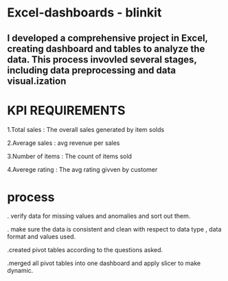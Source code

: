 # Excel-dashboards - blinkit
## I developed a comprehensive project in Excel, creating dashboard and tables to analyze the data. This process invovled several stages, including data preprocessing and data visual.ization

# KPI REQUIREMENTS
  1.Total sales : The overall sales generated by item solds
  
   2.Average sales : avg revenue per sales
   
   3.Number of items : The count of items sold
   
   4.Averege rating : The avg rating givven by customer

  # process

  . verify data for missing values and anomalies and sort out them.

  . make sure the data is consistent and clean with respect to data type , data format and values used.

  .created pivot tables according to the questions asked.

  .merged all pivot tables into one dashboard and apply slicer to make dynamic.
 
